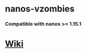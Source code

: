 # nanos-vzombies
### Compatible with nanos >= 1.15.1
# [Wiki](https://github.com/vugi99/nanos-vzombies/wiki)
